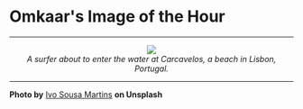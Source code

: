 # Omkaar's Image of the Hour

---

<div align="center">

<a href="https://unsplash.com/photos/a-surfer-enjoys-the-calm-ocean-at-sunset-RgiULeeLUMQ">
  <img src="https://images.unsplash.com/photo-1747997421995-5ff402818f31?crop=entropy&cs=tinysrgb&fit=max&fm=jpg&ixid=M3w3NjA2Nzh8MHwxfHJhbmRvbXx8fHx8fHx8fDE3NDkyNjUyMDB8&ixlib=rb-4.1.0&q=80&w=1080" style="max-width:100%; height:auto;">
</a>

<br>
<i>A surfer about to enter the water at Carcavelos, a beach in Lisbon, Portugal.</i>

</div>

---

**Photo by** [Ivo Sousa Martins](https://unsplash.com/@ivosouzamartins) **on Unsplash**
